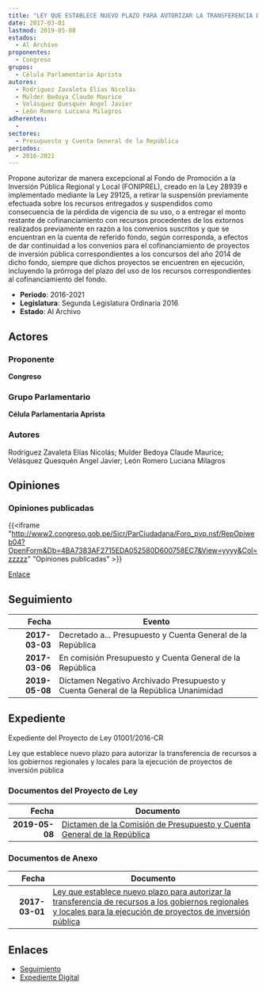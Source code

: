 ```yaml
---
title: "LEY QUE ESTABLECE NUEVO PLAZO PARA AUTORIZAR LA TRANSFERENCIA DE RECURSOS A LOS GOBIERNOS REGIONALES Y LOCALES, PARA LA EJECUCIÓN DE PROYECTOS DE INVERSIÓN PÚBLICA"
date: 2017-03-01
lastmod: 2019-05-08
estados: 
  - Al Archivo
proponentes: 
  - Congreso
grupos: 
  - Célula Parlamentaria Aprista
autores: 
  - Rodríguez Zavaleta Elías Nicolás
  - Mulder Bedoya Claude Maurice
  - Velásquez Quesquén Angel Javier
  - León Romero Luciana Milagros
adherentes: 
  - 
sectores: 
  - Presupuesto y Cuenta General de la República
periodos: 
  - 2016-2021
---
```


Propone autorizar de manera excepcional al Fondo de Promoción a la Inversión Pública Regional y Local (FONIPREL), creado en la Ley 28939 e implementado mediante la Ley 29125, a retirar la suspensión previamente efectuada sobre los recursos entregados y suspendidos como consecuencia de la pérdida de vigencia de su uso, o a entregar el monto restante de cofinanciamiento con recursos procedentes de los extornos realizados previamente en razón a los convenios suscritos y que se encuentran en la cuenta de referido fondo, según corresponda, a efectos de dar continuidad a los convenios para el cofinanciamiento de proyectos de inversión pública correspondientes a los concursos del año 2014 de dicho fondo, siempre que dichos proyectos se encuentren en ejecución, incluyendo la prórroga del plazo del uso de los recursos correspondientes al cofinanciamiento del fondo.

- **Periodo**: 2016-2021
- **Legislatura**: Segunda Legislatura Ordinaria 2016
- **Estado**: Al Archivo

## Actores

### Proponente

**Congreso**

### Grupo Parlamentario

**Célula Parlamentaria Aprista**

### Autores

Rodríguez Zavaleta Elías Nicolás; Mulder Bedoya Claude Maurice; Velásquez Quesquén Angel Javier; León Romero Luciana Milagros


## Opiniones

### Opiniones publicadas

{{<iframe "http://www2.congreso.gob.pe/Sicr/ParCiudadana/Foro_pvp.nsf/RepOpiweb04?OpenForm&Db=4BA7383AF2715EDA052580D600758EC7&View=yyyy&Col=zzzzz" "Opiniones publicadas" >}}

[Enlace](http://www2.congreso.gob.pe/Sicr/ParCiudadana/Foro_pvp.nsf/RepOpiweb04?OpenForm&Db=4BA7383AF2715EDA052580D600758EC7&View=yyyy&Col=zzzzz)

## Seguimiento

| Fecha | Evento |
|------:|--------|
| **2017-03-03** | Decretado a... Presupuesto y Cuenta General de la República|
| **2017-03-06** | En comisión Presupuesto y Cuenta General de la República|
| **2019-05-08** | Dictamen Negativo Archivado Presupuesto y Cuenta General de la República Unanimidad|


## Expediente

Expediente del Proyecto de Ley 01001/2016-CR

Ley que establece nuevo plazo para autorizar la transferencia de recursos a los gobiernos regionales y locales para la ejecución de proyectos de inversión pública


### Documentos del Proyecto de Ley

| Fecha | Documento |
|------:|--------|
| **2019-05-08** | [Dictamen de la Comisión de Presupuesto y Cuenta General de la República](http://www.leyes.congreso.gob.pe/Documentos/2016_2021/Dictamenes/Proyectos_de_Ley/01001DC17MAY20190508.pdf) |

### Documentos de Anexo

| Fecha | Documento |
|------:|--------|
| **2017-03-01** | [Ley que establece nuevo plazo para autorizar la transferencia de recursos a los gobiernos regionales y locales para la ejecución de proyectos de inversión pública](http://www.leyes.congreso.gob.pe/Documentos/2016_2021/Proyectos_de_Ley_y_de_Resoluciones_Legislativas/PL0100120170301...pdf) |

## Enlaces 

- [Seguimiento](http://www2.congreso.gob.pehttp://www2.congreso.gob.pe/Sicr/TraDocEstProc/CLProLey2016.nsf/f7fff46988ca05b1052578e100829cc7/a1a9f1ad1b9d8939052580d60075cd27?OpenDocument)
- [Expediente Digital](http://www2.congreso.gob.pehttp://www2.congreso.gob.pe/Sicr/TraDocEstProc/CLProLey2016.nsf/f7fff46988ca05b1052578e100829cc7/a1a9f1ad1b9d8939052580d60075cd27?OpenDocument&Click=05257FB7005EB655.eb71d0cf91d8294e05256cdf006b5706/$Body/0.1C6C)
